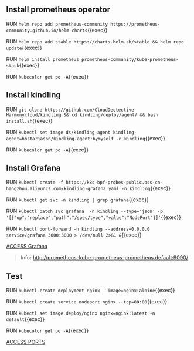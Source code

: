 
## Install prometheus operator  
RUN `helm repo add prometheus-community https://prometheus-community.github.io/helm-charts`{{exec}}    

RUN `helm repo add stable https://charts.helm.sh/stable && helm repo update`{{exec}}    

RUN `helm install prometheus prometheus-community/kube-prometheus-stack`{{exec}}    

RUN `kubecolor get po -A`{{exec}}    

## Install kindling  
RUN `git clone https://github.com/CloudDectective-Harmonycloud/kindling && cd kindling/deploy/agent/ && bash install.sh`{{exec}}   

RUN `kubectl set image ds/kindling-agent kindling-agent=hbstarjason/kindling-agent:bymyself -n kindling`{{exec}}   

RUN `kubecolor get po -A`{{exec}}   

## Install Grafana
RUN `kubectl create -f https://k8s-bpf-probes-public.oss-cn-hangzhou.aliyuncs.com/kindling-grafana.yaml -n kindling`{{exec}}   

RUN `kubectl get svc -n kindling | grep grafana`{{exec}}   

RUN `kubectl patch svc grafana  -n kindling --type='json' -p '[{"op":"replace","path":"/spec/type","value":"NodePort"}]'`{{exec}}    

RUN `kubectl port-forward -n kindling --address=0.0.0.0 service/grafana 3000:3000 > /dev/null 2>&1 &`{{exec}}    

[ACCESS Grafana]({{TRAFFIC_HOST1_3000}})

>Info: http://prometheus-kube-prometheus-prometheus.default:9090/      

## Test
RUN `kubectl create deployment nginx --image=nginx:alpine`{{exec}}   

RUN `kubectl create service nodeport nginx --tcp=80:80`{{exec}}   

RUN `kubectl set image deploy/nginx nginx=nginx:latest -n default`{{exec}}    

RUN `kubecolor get po -A`{{exec}}    


[ACCESS PORTS]({{TRAFFIC_SELECTOR}})
